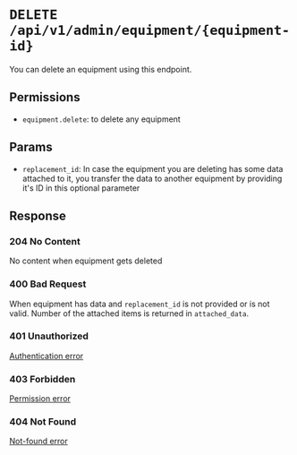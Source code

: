 # `DELETE /api/v1/admin/equipment/{equipment-id}`
You can delete an equipment using this endpoint.


## Permissions
- `equipment.delete`: to delete any equipment

## Params

- `replacement_id`: In case the equipment you are deleting has some data attached to it, you transfer the data to another equipment by providing it's ID in this optional parameter

## Response

### 204 No Content
 No content when equipment gets deleted

### 400 Bad Request
 When equipment has data and `replacement_id` is not provided or is not valid. Number of the attached items is returned in `attached_data`.

### 401 Unauthorized
 [Authentication error](../../authentication-errors.md)

### 403 Forbidden
 [Permission error](../../permission-errors.md)

### 404 Not Found
 [Not-found error](../../not-found-errors.md)

